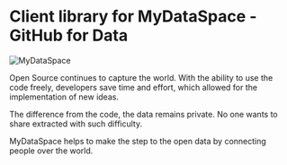# Client library for MyDataSpace - GitHub for Data

![MyDataSpace](https://cs7064.vk.me/c836520/v836520717/23506/okyFdL8xLOw.jpg)

Open Source continues to capture the world. With the ability to use the code freely,
developers save time and effort, which allowed for the implementation of new ideas.

The difference from the code, the data remains private. No one wants to share
extracted with such difficulty.

MyDataSpace helps to make the step to the open data by connecting people over the world.
